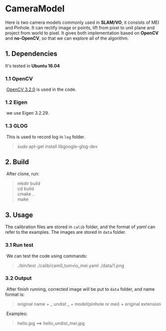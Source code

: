 # CameraModel

Here is two camera models commonly used in **SLAM/VO**, it consists of MEI and Pinhole. It can rectify image or points, lift from pixel to unit plane and project from world to pixel. It gives both implementation based on **OpenCV** and **no-OpenCV**, so that we can explore all of the algorithm.

## 1. Dependencies

It's tested in **Ubuntu 16.04**

### 1.1 OpenCV

​	[OpenCV 3.2.0](https://docs.opencv.org/3.2.0/d2/d75/namespacecv.html) is used in the code.

### 1.2 Eigen

​	we use Eigen 3.2.29.

### 1.3 GLOG

​	This is used to record log in `log` folder.

> sudo apt-get install libgoogle-glog-dev

## 2. Build

​	After clone, run:

> mkdir build  
> cd build  
> cmake ..  
> make 


## 3. Usage
The calibration files are stored in `calib` folder, and the format of *yaml* can refer to the examples.
The images are stored in `data` folder.

### 3.1 Run test
​	We can test the code using commands:

> ./bin/test ./calib/cam0_tumvio_mei.yaml ./data/1.png

### 3.2 Output

​	After finish running, corrected image will be put to `data` folder, and name format is:

> original name + \_ undist \_  + model(pinhole or mei) + original extension

​	Examples: 

> hello.jpg   ==> hello_undist_mei.jpg

